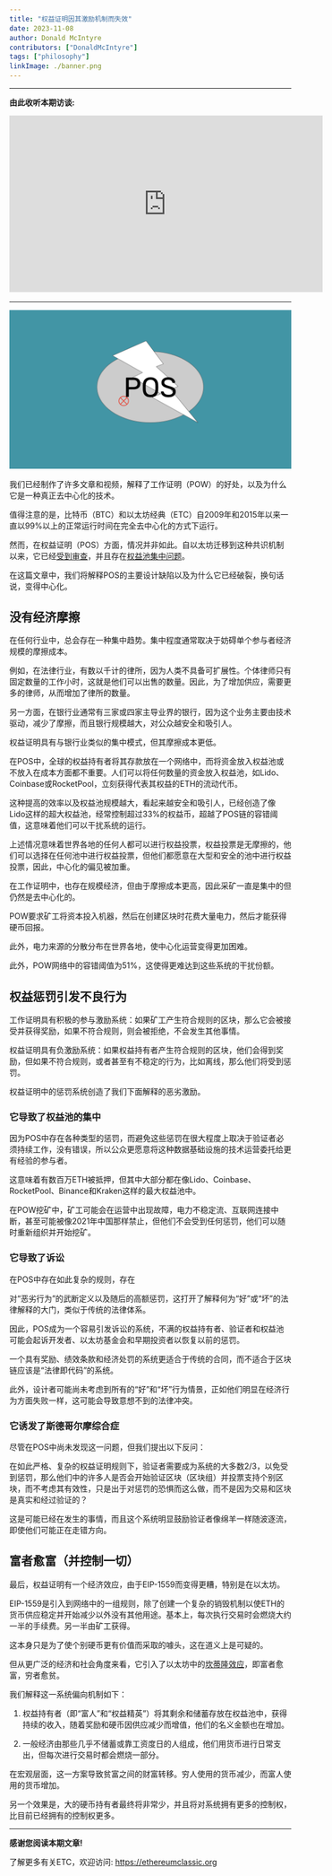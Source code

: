```yaml
---
title: "权益证明因其激励机制而失效"
date: 2023-11-08
author: Donald McIntyre
contributors: ["DonaldMcIntyre"]
tags: ["philosophy"]
linkImage: ./banner.png
---
```


---
**由此收听本期访谈:**

<iframe width="560" height="315" src="https://www.youtube.com/embed/wyZUxolbTuY?si=MyGPxtTk8UyNvRwP" title="YouTube video player" frameborder="0" allow="accelerometer; autoplay; clipboard-write; encrypted-media; gyroscope; picture-in-picture; web-share" allowfullscreen></iframe>

---

![](./banner.png)

我们已经制作了许多文章和视频，解释了工作证明（POW）的好处，以及为什么它是一种真正去中心化的技术。

值得注意的是，比特币（BTC）和以太坊经典（ETC）自2009年和2015年以来一直以99%以上的正常运行时间在完全去中心化的方式下运行。

然而，在权益证明（POS）方面，情况并非如此。自以太坊迁移到这种共识机制以来，它已经[受到审查](https://www.coindesk.com/tech/2022/10/14/censored-ethereum-blocks-hit-the-51-threshold-over-the-past-24-hours)，并且存在[权益池集中问题](https://www.coindesk.com/consensus-magazine/2023/09/29/opposing-centralization-in-ethereum-staking)。

在这篇文章中，我们将解释POS的主要设计缺陷以及为什么它已经破裂，换句话说，变得中心化。

## 没有经济摩擦

在任何行业中，总会存在一种集中趋势。集中程度通常取决于妨碍单个参与者经济规模的摩擦成本。

例如，在法律行业，有数以千计的律所，因为人类不具备可扩展性。个体律师只有固定数量的工作小时，这就是他们可以出售的数量。因此，为了增加供应，需要更多的律师，从而增加了律所的数量。

另一方面，在银行业通常有三家或四家主导业界的银行，因为这个业务主要由技术驱动，减少了摩擦，而且银行规模越大，对公众越安全和吸引人。

权益证明具有与银行业类似的集中模式，但其摩擦成本更低。

在POS中，全球的权益持有者将其存款放在一个网络中，而将资金放入权益池或不放入在成本方面都不重要。人们可以将任何数量的资金放入权益池，如Lido、Coinbase或RocketPool，立刻获得代表其权益的ETH的流动代币。

这种提高的效率以及权益池规模越大，看起来越安全和吸引人，已经创造了像Lido这样的超大权益池，经常控制超过33%的权益币，超越了POS链的容错阈值，这意味着他们可以干扰系统的运行。

上述情况意味着世界各地的任何人都可以进行权益投票，权益投票是无摩擦的，他们可以选择在任何池中进行权益投票，但他们都愿意在大型和安全的池中进行权益投票，因此，中心化的偏见被加重。

在工作证明中，也存在规模经济，但由于摩擦成本更高，因此采矿一直是集中的但仍然是去中心化的。

POW要求矿工将资本投入机器，然后在创建区块时花费大量电力，然后才能获得硬币回报。

此外，电力来源的分散分布在世界各地，使中心化运营变得更加困难。

此外，POW网络中的容错阈值为51%，这使得更难达到这些系统的干扰份额。

## 权益惩罚引发不良行为

工作证明具有积极的参与激励系统：如果矿工产生符合规则的区块，那么它会被接受并获得奖励，如果不符合规则，则会被拒绝，不会发生其他事情。

权益证明具有负激励系统：如果权益持有者产生符合规则的区块，他们会得到奖励，但如果不符合规则，或者甚至有不稳定的行为，比如离线，那么他们将受到惩罚。

权益证明中的惩罚系统创造了我们下面解释的恶劣激励。

### 它导致了权益池的集中

因为POS中存在各种类型的惩罚，而避免这些惩罚在很大程度上取决于验证者必须持续工作，没有错误，所以公众更愿意将这种数据基础设施的技术运营委托给更有经验的参与者。

这意味着有数百万ETH被抵押，但其中大部分都在像Lido、Coinbase、RocketPool、Binance和Kraken这样的最大权益池中。

在POW挖矿中，矿工可能会在运营中出现故障，电力不稳定流、互联网连接中断，甚至可能被像2021年中国那样禁止，但他们不会受到任何惩罚，他们可以随时重新组织并开始挖矿。

### 它导致了诉讼

在POS中存在如此复杂的规则，存在

对“恶劣行为”的武断定义以及随后的高额惩罚，这打开了解释何为“好”或“坏”的法律解释的大门，类似于传统的法律体系。

因此，POS成为一个容易引发诉讼的系统，不满的权益持有者、验证者和权益池可能会起诉开发者、以太坊基金会和早期投资者以恢复以前的惩罚。

一个具有奖励、绩效条款和经济处罚的系统更适合于传统的合同，而不适合于区块链应该是“法律即代码”的系统。

此外，设计者可能尚未考虑到所有的“好”和“坏”行为情景，正如他们明显在经济行为方面失败一样，这可能会导致意想不到的法律冲突。

### 它诱发了斯德哥尔摩综合症

尽管在POS中尚未发现这一问题，但我们提出以下反问：

在如此严格、复杂的权益证明规则下，验证者需要成为系统的大多数2/3，以免受到惩罚，那么他们中的许多人是否会开始验证区块（区块组）并投票支持个别区块，而不考虑其有效性，只是出于对惩罚的恐惧而这么做，而不是因为交易和区块是真实和经过验证的？

这是可能已经在发生的事情，而且这个系统明显鼓励验证者像绵羊一样随波逐流，即使他们可能正在走错方向。

## 富者愈富（并控制一切）

最后，权益证明有一个经济效应，由于EIP-1559而变得更糟，特别是在以太坊。

EIP-1559是引入到网络中的一组规则，除了创建一个复杂的销毁机制以使ETH的货币供应稳定并开始减少以外没有其他用途。基本上，每次执行交易时会燃烧大约一半的手续费。另一半由矿工获得。

这本身只是为了使个别硬币更有价值而采取的噱头，这在道义上是可疑的。

但从更广泛的经济和社会角度来看，它引入了以太坊中的[坎蒂隆效应](https://en.wikipedia.org/wiki/Richard_Cantillon)，即富者愈富，穷者愈贫。

我们解释这一系统偏向机制如下：

1. 权益持有者（即“富人”和“权益精英”）将其剩余和储蓄存放在权益池中，获得持续的收入，随着奖励和硬币因供应减少而增值，他们的名义金额也在增加。

2. 一般经济由那些几乎不储蓄或靠工资度日的人组成，他们用货币进行日常支出，但每次进行交易时都会燃烧一部分。

在宏观层面，这一方案导致贫富之间的财富转移。穷人使用的货币减少，而富人使用的货币增加。

另一个效果是，大的硬币持有者最终将非常少，并且将对系统拥有更多的控制权，比目前已经拥有的控制权更多。

---

**感谢您阅读本期文章!**

了解更多有关ETC，欢迎访问: https://ethereumclassic.org
